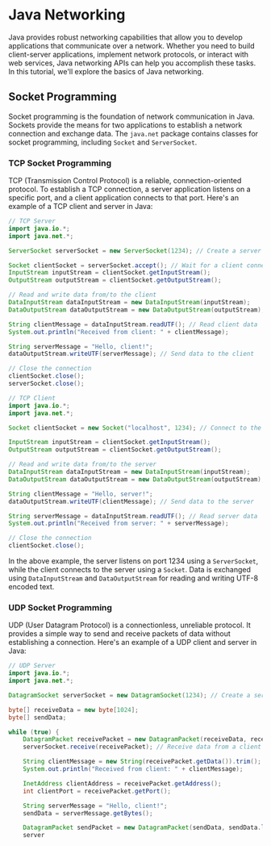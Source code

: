 # Java Networking

Java provides robust networking capabilities that allow you to develop applications that communicate over a network. Whether you need to build client-server applications, implement network protocols, or interact with web services, Java networking APIs can help you accomplish these tasks. In this tutorial, we'll explore the basics of Java networking.

## Socket Programming

Socket programming is the foundation of network communication in Java. Sockets provide the means for two applications to establish a network connection and exchange data. The `java.net` package contains classes for socket programming, including `Socket` and `ServerSocket`.

### TCP Socket Programming

TCP (Transmission Control Protocol) is a reliable, connection-oriented protocol. To establish a TCP connection, a server application listens on a specific port, and a client application connects to that port. Here's an example of a TCP client and server in Java:

```java
// TCP Server
import java.io.*;
import java.net.*;

ServerSocket serverSocket = new ServerSocket(1234); // Create a server socket

Socket clientSocket = serverSocket.accept(); // Wait for a client connection
InputStream inputStream = clientSocket.getInputStream();
OutputStream outputStream = clientSocket.getOutputStream();

// Read and write data from/to the client
DataInputStream dataInputStream = new DataInputStream(inputStream);
DataOutputStream dataOutputStream = new DataOutputStream(outputStream);

String clientMessage = dataInputStream.readUTF(); // Read client data
System.out.println("Received from client: " + clientMessage);

String serverMessage = "Hello, client!";
dataOutputStream.writeUTF(serverMessage); // Send data to the client

// Close the connection
clientSocket.close();
serverSocket.close();
```

```java
// TCP Client
import java.io.*;
import java.net.*;

Socket clientSocket = new Socket("localhost", 1234); // Connect to the server

InputStream inputStream = clientSocket.getInputStream();
OutputStream outputStream = clientSocket.getOutputStream();

// Read and write data from/to the server
DataInputStream dataInputStream = new DataInputStream(inputStream);
DataOutputStream dataOutputStream = new DataOutputStream(outputStream);

String clientMessage = "Hello, server!";
dataOutputStream.writeUTF(clientMessage); // Send data to the server

String serverMessage = dataInputStream.readUTF(); // Read server data
System.out.println("Received from server: " + serverMessage);

// Close the connection
clientSocket.close();
```

In the above example, the server listens on port 1234 using a `ServerSocket`, while the client connects to the server using a `Socket`. Data is exchanged using `DataInputStream` and `DataOutputStream` for reading and writing UTF-8 encoded text.

### UDP Socket Programming

UDP (User Datagram Protocol) is a connectionless, unreliable protocol. It provides a simple way to send and receive packets of data without establishing a connection. Here's an example of a UDP client and server in Java:

```java
// UDP Server
import java.io.*;
import java.net.*;

DatagramSocket serverSocket = new DatagramSocket(1234); // Create a server socket

byte[] receiveData = new byte[1024];
byte[] sendData;

while (true) {
    DatagramPacket receivePacket = new DatagramPacket(receiveData, receiveData.length);
    serverSocket.receive(receivePacket); // Receive data from a client

    String clientMessage = new String(receivePacket.getData()).trim();
    System.out.println("Received from client: " + clientMessage);

    InetAddress clientAddress = receivePacket.getAddress();
    int clientPort = receivePacket.getPort();

    String serverMessage = "Hello, client!";
    sendData = serverMessage.getBytes();

    DatagramPacket sendPacket = new DatagramPacket(sendData, sendData.length, clientAddress, clientPort);
    server
